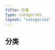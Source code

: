 ```yaml
---
title: 分类
type: categories
layout: "categories"
---
```

<!-- 必须要有内容，否则音乐播放器会无法全局加入，
切换分类时无法显示音乐播放器，分为两类一类为没有内容的，一类为有内容的 -->
## 分类
